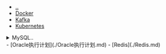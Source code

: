 - [..](./../README.md)
- [Docker](./Docker.md)
- [Kafka](./Kafka.md)
- [Kubernetes](./Kubernetes.md)
<details>
<summary>MySQL..</summary>
- [InnoDB-Locking](./MySQL/InnoDB-Locking.md)
- [Transaction-Model](./MySQL/Transaction-Model.md)
- [MySQL-index-Explain](./MySQL/MySQL-index-Explain.md)
</details>
- [Oracle执行计划](./Oracle执行计划.md)
- [Redis](./Redis.md)